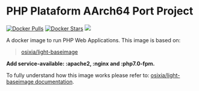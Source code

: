 # PHP Plataform AArch64 Port Project

[![Docker Pulls](https://img.shields.io/docker/pulls/osixia/web-baseimage.svg)][hub]
[![Docker Stars](https://img.shields.io/docker/stars/osixia/web-baseimage.svg)][hub]
[![](https://images.microbadger.com/badges/image/osixia/web-baseimage.svg)](http://microbadger.com/images/osixia/web-baseimage "Get your own image badge on microbadger.com")

[hub]: https://hub.docker.com/r/vobys/web-baseimage-arm64v8/

A docker image to run PHP Web Applications. This image is based on:
> [osixia/light-baseimage](https://github.com/osixia/docker-light-baseimage)

**Add service-available: :apache2, :nginx and :php7.0-fpm.**

To fully understand how this image works please refer to: [osixia/light-baseimage documentation](https://github.com/osixia/docker-light-baseimage).
